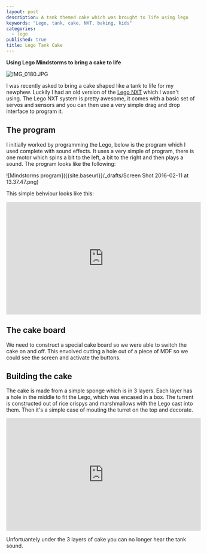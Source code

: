 ```yaml
---
layout: post
description: A tank themed cake which was brought to life using lego
keywords: "Lego, tank, cake, NXT, baking, kids"
categories: 
  - lego
published: true
title: Lego Tank Cake
---
```



**Using Lego Mindstorms to bring a cake to life**

![IMG_0180.JPG]({{site.baseurl}}/_drafts/IMG_0180.JPG)

I was recently asked to bring a cake shaped like a tank to life for my newphew. Luckily I had an old version of the [Lego NXT](http://www.amazon.co.uk/gp/product/B00BMKLVJ6/ref=as_li_tl?ie=UTF8&camp=1634&creative=19450&creativeASIN=B00BMKLVJ6&linkCode=as2&tag=dtsn-21) which I wasn't using. The Lego NXT system is pretty awesome, it comes with a basic set of servos and sensors and you can then use a very simple drag and drop interface to program it.

## The program
I initially worked by programming the Lego, below is the program which I used complete with sound effects. It uses a very simple of program, there is one motor which spins a bit to the left, a bit to the right and then plays a sound. The program looks like the following:

![Mindstorms program]({{site.baseurl}}/_drafts/Screen Shot 2016-02-11 at 13.37.47.png)

This simple behviour looks like this:

<iframe width="520" height="300" src="https://www.youtube.com/embed/t_3O9F7QgKw" frameborder="0" allowfullscreen></iframe>

## The cake board
We need to construct a special cake board so we were able to switch the cake on and off. This envolved cutting a hole out of a piece of MDF so we could see the screen and activate the buttons.

## Building the cake
The cake is made from a simple sponge which is in 3 layers. Each layer has a hole in the middle to fit the Lego, which was encased in a box. The turrent is constructed out of rice crispys and marshmallows with the Lego cast into them. Then it's a simple case of mouting the turret on the top and decorate.

<iframe width="520" height="300" src="https://www.youtube.com/embed/iDYl96lMhKU" frameborder="0" allowfullscreen></iframe>

Unfortuantely under the 3 layers of cake you can no longer hear the tank sound.

